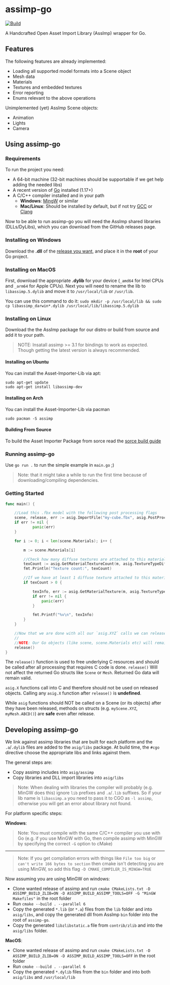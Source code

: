 # assimp-go

[![Build](https://github.com/bloeys/assimp-go/actions/workflows/run-assimp-go.yml/badge.svg)](https://github.com/bloeys/assimp-go/actions/workflows/run-assimp-go.yml)

A Handcrafted Open Asset Import Library (AssImp) wrapper for Go.

## Features

The following features are already implemented:

* Loading all supported model formats into a Scene object
* Mesh data
* Materials
* Textures and embedded textures
* Error reporting
* Enums relevant to the above operations

Unimplemented (yet) AssImp Scene objects:

* Animation
* Lights
* Camera

## Using assimp-go

### Requirements

To run the project you need:

* A 64-bit machine (32-bit machines should be supportable if we get help adding the needed libs)
* A recent version of [Go](https://golang.org/) installed (1.17+)
* A C/C++ compiler installed and in your path
  * **Windows**: [MingW](https://www.mingw-w64.org/downloads/#mingw-builds) or similar
  * **Mac/Linux**: Should be installed by default, but if not try [GCC](https://gcc.gnu.org/) or [Clang](https://releases.llvm.org/download.html)

Now to be able to run assimp-go you will need the AssImp shared libraries (DLLs/DyLibs), which you can
download from the GitHub releases page.

### Installing on Windows

Download the **.dll** of the [release you want](https://github.com/bloeys/assimp-go/releases), and place it in the **root** of your Go project.

### Installing on MacOS

First, download the appropriate **.dylib** for your device (`_amd64` for Intel CPUs and `_arm64` for Apple CPUs).
Next you will need to rename the lib to `libassimp.5.dylib` and move it to `/usr/local/lib` or `/usr/lib`.

You can use this command to do it: `sudo mkdir -p /usr/local/lib && sudo cp libassimp_darwin*.dylib /usr/local/lib/libassimp.5.dylib`

### Installing on Linux

Download the the AssImp package for our distro or build from source and add it to your path.
> NOTE: Insatall assimp >= 3.1 for bindings to work as expected. 
>       Though getting the latest version is always recommended. 

#### Installing on Ubuntu
You can install the Asset-Importer-Lib via apt:
```
sudo apt-get update
sudo apt-get install libassimp-dev
```

#### Installing on Arch 
You can install the Asset-Importer-Lib via pacman
```
sudo pacman -S assimp
```
#### Building From Source 
To build the Asset Importer Package from sorce read the [sorce build guide](https://github.com/assimp/assimp/blob/master/Build.md)

### Running assimp-go

Use `go run .` to run the simple example in `main.go` ;)

> Note: that it might take a while to run the first time because of downloading/compiling dependencies.

### Getting Started

```Go
func main() {

    //Load this .fbx model with the following post processing flags
    scene, release, err := asig.ImportFile("my-cube.fbx", asig.PostProcessTriangulate | asig.PostProcessJoinIdenticalVertices)
    if err != nil {
            panic(err)
    }

    for i := 0; i < len(scene.Materials); i++ {

        m := scene.Materials[i]

        //Check how many diffuse textures are attached to this material
        texCount := asig.GetMaterialTextureCount(m, asig.TextureTypeDiffuse)
        fmt.Println("Texture count:", texCount)

        //If we have at least 1 diffuse texture attached to this material, load the first diffuse texture (index 0)
        if texCount > 0 {

            texInfo, err := asig.GetMaterialTexture(m, asig.TextureTypeDiffuse, 0)
            if err != nil {
                panic(err)
            }

            fmt.Printf("%v\n", texInfo)
        }
    }

    //Now that we are done with all our `asig.XYZ` calls we can release underlying C resources. 
    //
    //NOTE: Our Go objects (like scene, scene.Materials etc) will remain intact ;), but we must NOT use asig.XYZ calls on this scene and its children anymore
    release()
}
```

The `release()` function is used to free underlying C resources and should be called after all processing that requires C code is done.
`release()` Will not affect the returned Go structs like `Scene` or `Mesh`. Returned Go data will remain valid.

`asig.X` functions call into C and therefore should not be used on released objects. Calling any `asig.X` function after `release()` is **undefined**.

While `asig` functions should NOT be called on a Scene (or its objects) after they have been released, methods on structs (e.g. `myScene.XYZ`, `myMesh.ABCD()`) are **safe** even after release.

## Developing assimp-go

We link against assimp libraries that are built for each platform and the `.a`/`.dylib` files are added to the `asig/libs` package.
At build time, the `#cgo` directive choose the appropriate libs and links against them.

The general steps are:

* Copy assimp includes into `asig/assimp`
* Copy libraries and DLL import libraries into `asig/libs`

> Note: When dealing with libraries the compiler will probably (e.g. MinGW does this) ignore `lib` prefixes and `.a`/`.lib` suffixes.
So if your lib name is `libassimp.a` you need to pass it to CGO as `-l assimp`, otherwise you will get an error about library not found.

For platform specific steps:

**Windows**:

> Note: You must compile with the same C/C++ compiler you use with Go (e.g. if you use MinGW with Go, then compile assimp with MinGW by specifying the correct `-G` option to cMake)
---
> Note: If you get compilation errors with things like `File too big` or `can't write 166 bytes to section` then cmake isn't detecting you are using MinGW, so add this flag `-D CMAKE_COMPILER_IS_MINGW=TRUE`

Now assuming you are using MinGW on windows:

* Clone wanted release of assimp and run `cmake CMakeLists.txt -D ASSIMP_BUILD_ZLIB=ON -D ASSIMP_BUILD_ASSIMP_TOOLS=OFF -G "MinGW Makefiles"` in the root folder
* Run `cmake --build . --parallel 6`
* Copy the generated `*.lib` (or `*.a`) files from the `lib` folder and into `asig/libs`, and copy the generated dll from AssImp `bin` folder into the root of `assimp-go`.
* Copy the generated `libzlibstatic.a` file from `contrib/zlib` and into the `asig/libs` folder.

**MacOS**:

* Clone wanted release of assimp and run `cmake CMakeLists.txt -D ASSIMP_BUILD_ZLIB=ON -D ASSIMP_BUILD_ASSIMP_TOOLS=OFF` in the root folder
* Run `cmake --build . --parallel 6`
* Copy the generated `*.dylib` files from the `bin` folder and into both `asig/libs` and `/usr/local/lib`
